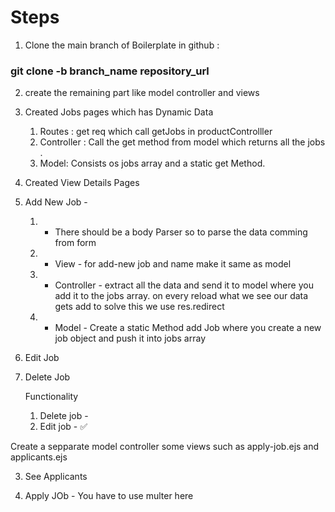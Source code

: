 # Steps

1. Clone the main branch of Boilerplate in github :

### git clone -b branch_name repository_url

2. create the remaining part like model controller and views

3. Created Jobs pages which has Dynamic Data

   1. Routes : get req which call getJobs in productControlller
   2. Controller : Call the get method from model which returns all the jobs .
   3. Model: Consists os jobs array and a static get Method.

4. Created View Details Pages

5. Add New Job -

   1. - There should be a body Parser so to parse the data comming from form
   2. - View - for add-new job and name make it same as model
   3. - Controller - extract all the data and send it to model where you add it to the jobs array.
        on every reload what we see our data gets add to solve this we use res.redirect
   4. - Model - Create a static Method add Job where you create a new job object and push it into jobs array

6. Edit Job

7. Delete Job

   Functionality

   1. Delete job -
   2. Edit job - ✅


Create a sepparate model controller some views such as apply-job.ejs and applicants.ejs


   3. See Applicants

   4. Apply JOb - You have to use multer here

